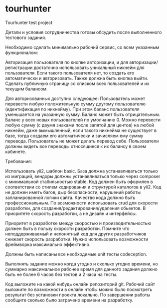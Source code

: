 # tourhunter
Tourhunter test project

Детали и условия сотрудничества готовы обсудить после выполненного тестового задания.

Необходимо сделать минимально рабочий сервис, со всем указанным функционалом:

Авторизация пользователя по кнопке авторизации, и для авторизации/регистрации достаточно использовать уникальный никнейм для пользователя. Если такого пользователя нет, то создать его автоматически и авторизовать. Также должна быть кнопка выйти. Сделать публичную страницу со списком всех пользователей и их текущим балансом.

Для авторизованных доступно следующее: Пользователь может перевести любую положительную сумму другому пользователю (идентификация по никнейму). При этом баланс пользователя уменьшается на указанную сумму. Баланс может быть отрицательным. Баланс у всех новых пользователей по умолчанию 0. Можно перевести любую сумму (с двумя знаками после запятой для центов) на любой никнейм, даже вымышленный, если такого никнейма не существует в базе, тогда создаем его автоматически и зачисляем ему сумму перевода. Пользователь не может делать перевод себе. Пользователи должны видеть все переводы относящиеся к их балансу в своем кабинете.

Требования:

Использовать yii2, шаблон basic. База должна устанавливаться только из миграций, вендоры должны устанавливаться только через composer с минимальной стабильностью stable. Код должен быть оформлен в соответствии со стилем кодирования и структурой каталогов в yii2. Код не должен иметь багов, дыр безопасности, нарушений работы запланированной логики сайта. Качество кода должно быть профессиональным. По возможности использовать crud для скорости разработки, для создания/редактирования/удаления обьектов. В приоритете скорость разработки, а не дизайн и интерфейсы.

Приоритет в разработке между скоростью и производительностью должен быть в пользу скорости разработки. Помните что неподдерживаемый и непонятный код для других разработчиков снижает скорость разработки. Нужно использовать возможности фреймворка максимально эффективно.

Должны быть написаны все необходимые unit тесты codeception.

Выполнять задание можно когда угодно и сколько угодно времени, но суммарно максимальное рабочее время для данного задания должно быть не более 6 часов без тестов и 2 часа на тесты.

Код выложите на какой нибудь онлайн репозиторий git. Рабочий сайт выложите по возможности в онлайн чтобы можно было посмотреть результат без установки проекта локально. По завершении работы сообщите сколько было затрачено времени на разработку.
